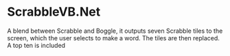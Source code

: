 # ScrabbleVB.Net
A blend between Scrabble and Boggle, it outputs seven Scrabble tiles to the screen, which the user selects to make a word. The tiles are then replaced. A top ten is included
